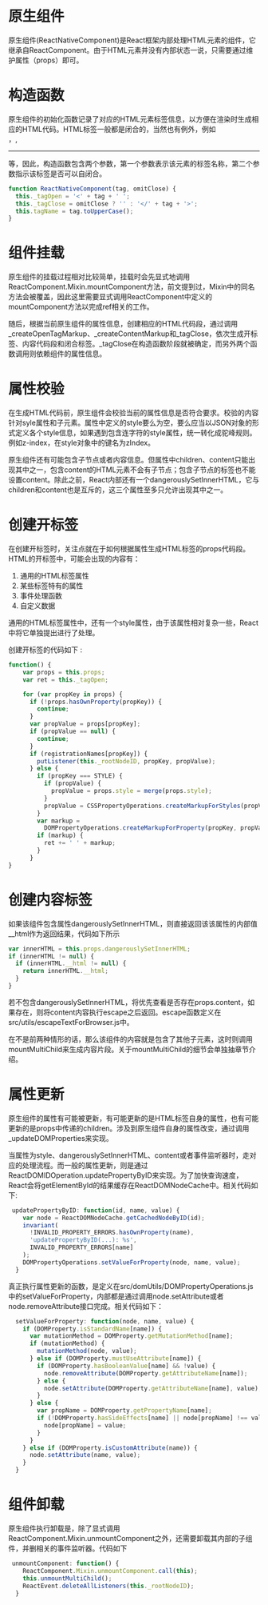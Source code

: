 # 原生组件

原生组件(ReactNativeComponent)是React框架内部处理HTML元素的组件，它继承自ReactComponent。由于HTML元素并没有内部状态一说，只需要通过维护属性（props）即可。

# 构造函数
原生组件的初始化函数记录了对应的HTML元素标签信息，以方便在渲染时生成相应的HTML代码。HTML标签一般都是闭合的，当然也有例外，例如<br />，<embed />, <hr />等，因此，构造函数包含两个参数，第一个参数表示该元素的标签名称，第二个参数指示该标签是否可以自闭合。
```javascript
function ReactNativeComponent(tag, omitClose) {
  this._tagOpen = '<' + tag + ' ';
  this._tagClose = omitClose ? '' : '</' + tag + '>';
  this.tagName = tag.toUpperCase();
}
```

# 组件挂载
原生组件的挂载过程相对比较简单，挂载时会先显式地调用ReactComponent.Mixin.mountComponent方法，前文提到过，Mixin中的同名方法会被覆盖，因此这里需要显式调用ReactComponent中定义的mountComponent方法以完成ref相关的工作。

随后，根据当前原生组件的属性信息，创建相应的HTML代码段，通过调用\_createOpenTagMarkup、\_createContentMarkup和\_tagClose，依次生成开标签、内容代码段和闭合标签。\_tagClose在构造函数阶段就被确定，而另外两个函数调用则依赖组件的属性信息。

# 属性校验
在生成HTML代码前，原生组件会校验当前的属性信息是否符合要求。校验的内容针对syle属性和子元素。属性中定义的style要么为空，要么应当以JSON对象的形式定义各个style信息，如果遇到包含连字符的style属性，统一转化成驼峰规则。例如z-index，在style对象中的键名为zIndex。

原生组件还有可能包含子节点或者内容信息。但属性中children、content只能出现其中之一，包含content的HTML元素不会有子节点；包含子节点的标签也不能设置content。除此之前，React内部还有一个dangerouslySetInnerHTML，它与children和content也是互斥的，这三个属性至多只允许出现其中之一。

# 创建开标签
在创建开标签时，关注点就在于如何根据属性生成HTML标签的props代码段。HTML的开标签中，可能会出现的内容有：
1. 通用的HTML标签属性
2. 某些标签特有的属性
3. 事件处理函数
4. 自定义数据

通用的HTML标签属性中，还有一个style属性，由于该属性相对复杂一些，React中将它单独提出进行了处理。

创建开标签的代码如下 :
```javascript
function() {
    var props = this.props;
    var ret = this._tagOpen;

    for (var propKey in props) {
      if (!props.hasOwnProperty(propKey)) {
        continue;
      }
      var propValue = props[propKey];
      if (propValue == null) {
        continue;
      }
      if (registrationNames[propKey]) {
        putListener(this._rootNodeID, propKey, propValue);
      } else {
        if (propKey === STYLE) {
          if (propValue) {
            propValue = props.style = merge(props.style);
          }
          propValue = CSSPropertyOperations.createMarkupForStyles(propValue);
        }
        var markup =
          DOMPropertyOperations.createMarkupForProperty(propKey, propValue);
        if (markup) {
          ret += ' ' + markup;
        }
      }
}
```

# 创建内容标签
如果该组件包含属性dangerouslySetInnerHTML，则直接返回该该属性的内部值\_\_html作为返回结果，代码如下所示
```javascript
var innerHTML = this.props.dangerouslySetInnerHTML;
if (innerHTML != null) {
  if (innerHTML.__html != null) {
    return innerHTML.__html;
  }
} 
```

若不包含dangerouslySetInnerHTML，将优先查看是否存在props.content，如果存在，则将content内容执行escape之后返回。escape函数定义在src/utils/escapeTextForBrowser.js中。

在不是前两种情形的话，那么该组件的内容就是包含了其他子元素，这时则调用mountMultiChild来生成内容片段。关于mountMultiChild的细节会单独抽章节介绍。

# 属性更新
原生组件的属性有可能被更新，有可能更新的是HTML标签自身的属性，也有可能更新的是props中传递的children。涉及到原生组件自身的属性改变，通过调用\_updateDOMProperties来实现。

当属性为style、dangerouslySetInnerHTML、content或者事件监听器时，走对应的处理流程。而一般的属性更新，则是通过ReactDOMIDOperation.updatePropertyByID来实现。为了加快查询速度，React会将getElementById的结果缓存在ReactDOMNodeCache中。相关代码如下:

```javascript
 updatePropertyByID: function(id, name, value) {
    var node = ReactDOMNodeCache.getCachedNodeByID(id);
    invariant(
      !INVALID_PROPERTY_ERRORS.hasOwnProperty(name),
      'updatePropertyByID(...): %s',
      INVALID_PROPERTY_ERRORS[name]
    );
    DOMPropertyOperations.setValueForProperty(node, name, value);
  }
```

真正执行属性更新的函数，是定义在src/domUtils/DOMPropertyOperations.js中的setValueForProperty，内部都是通过调用node.setAttribute或者node.removeAttribute接口完成。相关代码如下：
```javascript
  setValueForProperty: function(node, name, value) {
    if (DOMProperty.isStandardName[name]) {
      var mutationMethod = DOMProperty.getMutationMethod[name];
      if (mutationMethod) {
        mutationMethod(node, value);
      } else if (DOMProperty.mustUseAttribute[name]) {
        if (DOMProperty.hasBooleanValue[name] && !value) {
          node.removeAttribute(DOMProperty.getAttributeName[name]);
        } else {
          node.setAttribute(DOMProperty.getAttributeName[name], value);
        }
      } else {
        var propName = DOMProperty.getPropertyName[name];
        if (!DOMProperty.hasSideEffects[name] || node[propName] !== value) {
          node[propName] = value;
        }
      }
    } else if (DOMProperty.isCustomAttribute(name)) {
      node.setAttribute(name, value);
    }
  }
```
# 组件卸载
原生组件执行卸载是，除了显式调用ReactComponent.Mixin.unmountComponent之外，还需要卸载其内部的子组件，并删相关的事件监听器。代码如下
```javascript
 unmountComponent: function() {
    ReactComponent.Mixin.unmountComponent.call(this);
    this.unmountMultiChild();
    ReactEvent.deleteAllListeners(this._rootNodeID);
  }
```

